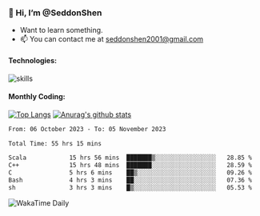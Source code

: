 ### 👋 Hi, I’m @SeddonShen
- Want to learn something.
- 📫 You can contact me at seddonshen2001@gmail.com

#### Technologies:

![skills](https://skillicons.dev/icons?i=scala,js,html,css,bootstrap,jquery,c,cpp,cloudflare,django,docker,flask,git,github,githubactions,linux,latex,mysql,nodejs,ps,php,pr,py,raspberrypi,redis,unreal,v,vscode,vue,bash)

#### Monthly Coding:
[![Top Langs](https://github-readme-stats.vercel.app/api/top-langs?username=seddonshen&show_icons=true&locale=en&layout=compact&hide=html&langs_count=8)](https://github.com/SeddonShen/)
[![Anurag's github stats](https://github-readme-stats.vercel.app/api?username=SeddonShen&count_private=true&show_icons=true)](https://github.com/anuraghazra/github-readme-stats)
<!--START_SECTION:waka-->

```txt
From: 06 October 2023 - To: 05 November 2023

Total Time: 55 hrs 15 mins

Scala            15 hrs 56 mins  ███████▒░░░░░░░░░░░░░░░░░   28.85 %
C++              15 hrs 48 mins  ███████░░░░░░░░░░░░░░░░░░   28.59 %
C                5 hrs 6 mins    ██▒░░░░░░░░░░░░░░░░░░░░░░   09.26 %
Bash             4 hrs 3 mins    ██░░░░░░░░░░░░░░░░░░░░░░░   07.36 %
sh               3 hrs 3 mins    █▒░░░░░░░░░░░░░░░░░░░░░░░   05.53 %
```

<!--END_SECTION:waka-->

![WakaTime Daily](https://wakatime.com/share/@seddon2001/61a7e342-5f12-4fea-bf92-1fac161e97d6.svg)
<!---
SeddonShen/SeddonShen is a ✨ special ✨ repository because its `README.md` (this file) appears on your GitHub profile.
You can click the Preview link to take a look at your changes.
--->
